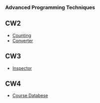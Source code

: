 ### Advanced Programming Techniques
 
## CW2
- [Counting](https://abdulhalik.github.io/Advanced-Programming/Counting.html)
- [Converter](https://abdulhalik.github.io/Advanced-Programming/Converter.html)

## CW3
- [Inspector](https://abdulhalik.github.io/Advanced-Programming/CW3/c4_inspector.html)

## CW4
- [Course Databese](https://abdulhalik.github.io/Advanced-Programming/CW4.html)

